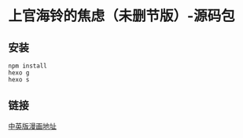 # 上官海铃的焦虑（未删节版）-源码包
## 安装
```
npm install
hexo g
hexo s
```
## 链接
[中英版漫画地址](https://github.com/javascriptbug/seabell-comics)

